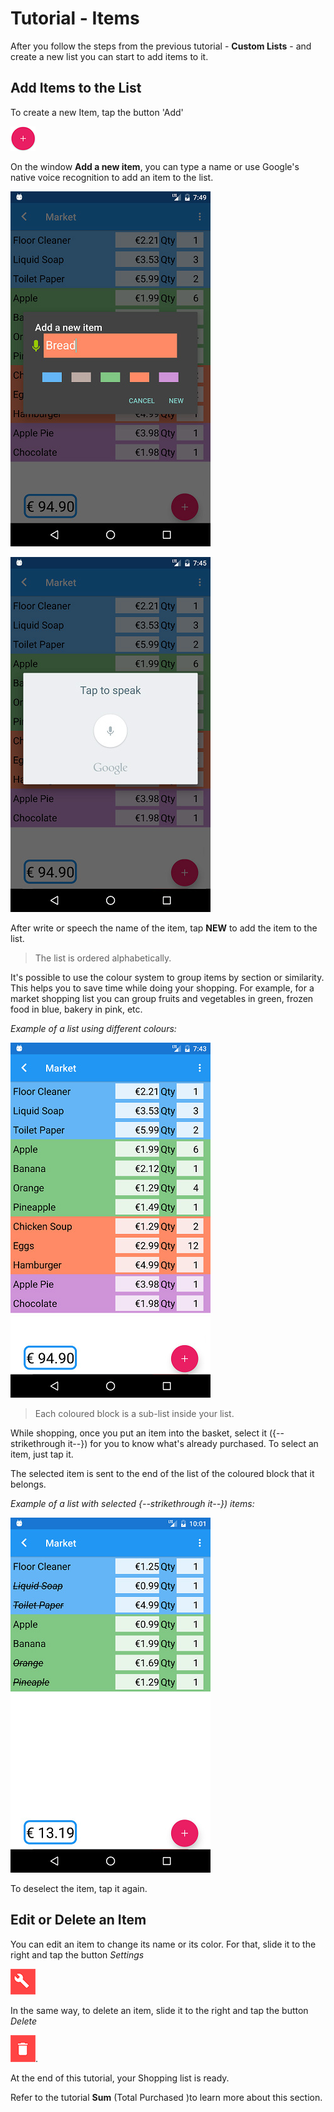 # Tutorial - Items

After you follow the steps from the previous tutorial - **Custom Lists** - and create a new list you can start to add items to it.

## Add Items to the List

To create a new Item, tap the button 'Add'

![](/images/shop-list-button-new-list.png "Add a new item")

On the window **Add a new item**, you can type a name or use Google's native voice recognition to add an item to the list.

![](/images/items_02.jpg)

![](/images/items_04.jpg)

After write or speech the name of the item, tap **NEW** to add the item to the list. 

> The list is ordered alphabetically.

It's possible to use the colour system to group items by section or similarity. This helps you to save time while doing your shopping. For example, for a market shopping list you can group fruits and vegetables in green, frozen food in blue, bakery in pink, etc.

*Example of a list using different colours:*

![](/images/items_06.jpg)

> Each coloured block is a sub-list inside your list.

While shopping, once you put an item into the basket, select it ({--strikethrough it--}) for you to know what's already purchased. To select an item, just tap it. 

The selected item is sent to the end of the list of the coloured block that it belongs.

*Example of a list with selected {--strikethrough it--}) items:*

![](/images/items_08.jpg)

To deselect the item, tap it again.

## Edit or Delete an Item

You can edit an item to change its name or its color. For that, slide it to the right and tap the button *Settings*

![](/images/shop-list-button-edit-list.png)

In the same way, to delete an item, slide it to the right and tap the button *Delete*

![](/images/shop-list-button-delete-list.png "Delete a List").

At the end of this tutorial, your Shopping list is ready.

Refer to the tutorial **Sum** (Total Purchased )to learn more about this section.